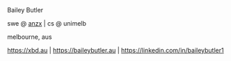 Bailey Butler

swe @ [anzx](https://github.com/anzx) |
cs @ unimelb

melbourne, aus

https://xbd.au |
https://baileybutler.au |
https://linkedin.com/in/baileybutler1
